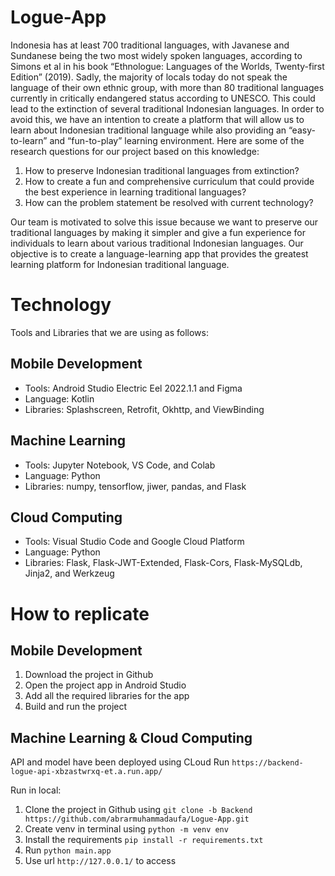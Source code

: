 # Logue-App

Indonesia has at least 700 traditional languages, with Javanese and Sundanese being the two most widely spoken languages, according to Simons et al in his book “Ethnologue: Languages of the Worlds, Twenty-first Edition” (2019). Sadly, the majority of locals today do not speak the language of their own ethnic group, with more than 80 traditional languages currently in critically endangered status according to UNESCO. This could lead to the extinction of several traditional Indonesian languages. In order to avoid this, we have an intention to create a platform that will allow us to learn about Indonesian traditional language while also providing an “easy-to-learn”  and “fun-to-play” learning environment. Here are some of the research questions for our project based on this knowledge:
1. How to preserve Indonesian traditional languages from extinction?
2. How to create a fun and comprehensive curriculum that could provide the best experience in learning traditional languages?
3. How can the problem statement be resolved with current technology?

Our team is motivated to solve this issue because we want to preserve our traditional languages by making it simpler and give a fun experience for individuals to learn about various traditional Indonesian languages. Our objective is to create a language-learning app that provides the greatest learning platform for Indonesian traditional language.

# Technology

Tools and Libraries that we are using as follows:

## Mobile Development
* Tools: Android Studio Electric Eel 2022.1.1 and Figma
* Language: Kotlin
* Libraries: Splashscreen, Retrofit, Okhttp, and ViewBinding

## Machine Learning
* Tools: Jupyter Notebook, VS Code, and Colab
* Language: Python
* Libraries: numpy, tensorflow, jiwer, pandas, and Flask

## Cloud Computing
* Tools: Visual Studio Code and Google Cloud Platform
* Language: Python
* Libraries: Flask, Flask-JWT-Extended, Flask-Cors, Flask-MySQLdb, Jinja2, and Werkzeug

# How to replicate

## Mobile Development
1. Download the project in Github
2. Open the project app in Android Studio
3. Add all the required libraries for the app
4. Build and run the project

## Machine Learning & Cloud Computing
API and model have been deployed using CLoud Run `https://backend-logue-api-xbzastwrxq-et.a.run.app/`

Run in local:
1. Clone the project in Github using `git clone -b Backend https://github.com/abrarmuhammadaufa/Logue-App.git`
2. Create venv in terminal using `python -m venv env`
4. Install the requirements `pip install -r requirements.txt`
5. Run `python main.app`
6. Use url `http://127.0.0.1/` to access
